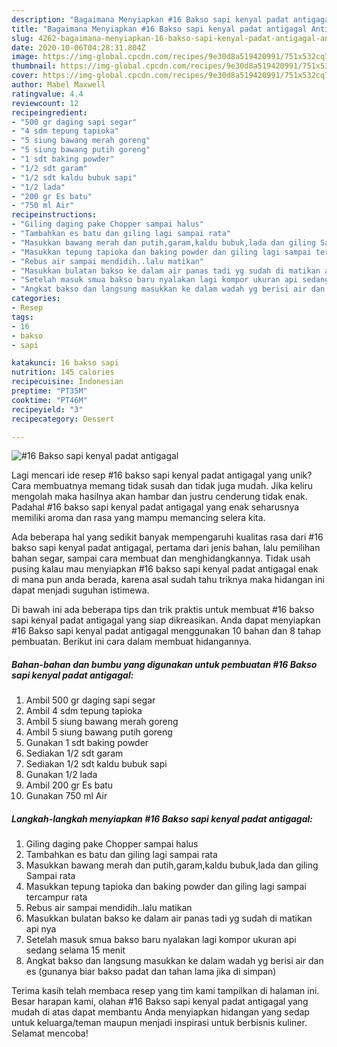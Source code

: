 ```yaml
---
description: "Bagaimana Menyiapkan #16 Bakso sapi kenyal padat antigagal Anti Gagal"
title: "Bagaimana Menyiapkan #16 Bakso sapi kenyal padat antigagal Anti Gagal"
slug: 4262-bagaimana-menyiapkan-16-bakso-sapi-kenyal-padat-antigagal-anti-gagal
date: 2020-10-06T04:28:31.804Z
image: https://img-global.cpcdn.com/recipes/9e30d8a519420991/751x532cq70/16-bakso-sapi-kenyal-padat-antigagal-foto-resep-utama.jpg
thumbnail: https://img-global.cpcdn.com/recipes/9e30d8a519420991/751x532cq70/16-bakso-sapi-kenyal-padat-antigagal-foto-resep-utama.jpg
cover: https://img-global.cpcdn.com/recipes/9e30d8a519420991/751x532cq70/16-bakso-sapi-kenyal-padat-antigagal-foto-resep-utama.jpg
author: Mabel Maxwell
ratingvalue: 4.4
reviewcount: 12
recipeingredient:
- "500 gr daging sapi segar"
- "4 sdm tepung tapioka"
- "5 siung bawang merah goreng"
- "5 siung bawang putih goreng"
- "1 sdt baking powder"
- "1/2 sdt garam"
- "1/2 sdt kaldu bubuk sapi"
- "1/2 lada"
- "200 gr Es batu"
- "750 ml Air"
recipeinstructions:
- "Giling daging pake Chopper sampai halus"
- "Tambahkan es batu dan giling lagi sampai rata"
- "Masukkan bawang merah dan putih,garam,kaldu bubuk,lada dan giling Sampai rata"
- "Masukkan tepung tapioka dan baking powder dan giling lagi sampai tercampur rata"
- "Rebus air sampai mendidih..lalu matikan"
- "Masukkan bulatan bakso ke dalam air panas tadi yg sudah di matikan api nya"
- "Setelah masuk smua bakso baru nyalakan lagi kompor ukuran api sedang selama 15 menit"
- "Angkat bakso dan langsung masukkan ke dalam wadah yg berisi air dan es (gunanya biar bakso padat dan tahan lama jika di simpan)"
categories:
- Resep
tags:
- 16
- bakso
- sapi

katakunci: 16 bakso sapi 
nutrition: 145 calories
recipecuisine: Indonesian
preptime: "PT35M"
cooktime: "PT46M"
recipeyield: "3"
recipecategory: Dessert

---
```



![#16 Bakso sapi kenyal padat antigagal](https://img-global.cpcdn.com/recipes/9e30d8a519420991/751x532cq70/16-bakso-sapi-kenyal-padat-antigagal-foto-resep-utama.jpg)

Lagi mencari ide resep #16 bakso sapi kenyal padat antigagal yang unik? Cara membuatnya memang tidak susah dan tidak juga mudah. Jika keliru mengolah maka hasilnya akan hambar dan justru cenderung tidak enak. Padahal #16 bakso sapi kenyal padat antigagal yang enak seharusnya memiliki aroma dan rasa yang mampu memancing selera kita.

Ada beberapa hal yang sedikit banyak mempengaruhi kualitas rasa dari #16 bakso sapi kenyal padat antigagal, pertama dari jenis bahan, lalu pemilihan bahan segar, sampai cara membuat dan menghidangkannya. Tidak usah pusing kalau mau menyiapkan #16 bakso sapi kenyal padat antigagal enak di mana pun anda berada, karena asal sudah tahu triknya maka hidangan ini dapat menjadi suguhan istimewa.




Di bawah ini ada beberapa tips dan trik praktis untuk membuat #16 bakso sapi kenyal padat antigagal yang siap dikreasikan. Anda dapat menyiapkan #16 Bakso sapi kenyal padat antigagal menggunakan 10 bahan dan 8 tahap pembuatan. Berikut ini cara dalam membuat hidangannya.

<!--inarticleads1-->

##### Bahan-bahan dan bumbu yang digunakan untuk pembuatan #16 Bakso sapi kenyal padat antigagal:

1. Ambil 500 gr daging sapi segar
1. Ambil 4 sdm tepung tapioka
1. Ambil 5 siung bawang merah goreng
1. Ambil 5 siung bawang putih goreng
1. Gunakan 1 sdt baking powder
1. Sediakan 1/2 sdt garam
1. Sediakan 1/2 sdt kaldu bubuk sapi
1. Gunakan 1/2 lada
1. Ambil 200 gr Es batu
1. Gunakan 750 ml Air




<!--inarticleads2-->

##### Langkah-langkah menyiapkan #16 Bakso sapi kenyal padat antigagal:

1. Giling daging pake Chopper sampai halus
1. Tambahkan es batu dan giling lagi sampai rata
1. Masukkan bawang merah dan putih,garam,kaldu bubuk,lada dan giling Sampai rata
1. Masukkan tepung tapioka dan baking powder dan giling lagi sampai tercampur rata
1. Rebus air sampai mendidih..lalu matikan
1. Masukkan bulatan bakso ke dalam air panas tadi yg sudah di matikan api nya
1. Setelah masuk smua bakso baru nyalakan lagi kompor ukuran api sedang selama 15 menit
1. Angkat bakso dan langsung masukkan ke dalam wadah yg berisi air dan es (gunanya biar bakso padat dan tahan lama jika di simpan)




Terima kasih telah membaca resep yang tim kami tampilkan di halaman ini. Besar harapan kami, olahan #16 Bakso sapi kenyal padat antigagal yang mudah di atas dapat membantu Anda menyiapkan hidangan yang sedap untuk keluarga/teman maupun menjadi inspirasi untuk berbisnis kuliner. Selamat mencoba!
